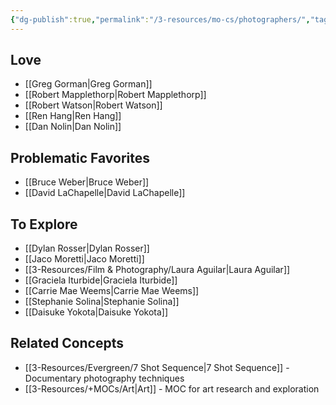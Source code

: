 ```yaml
---
{"dg-publish":true,"permalink":"/3-resources/mo-cs/photographers/","tags":["photographers","📍_MOC"],"updated":"2025-10-18T22:33:26.452-07:00"}
---
```


## Love
- [[Greg Gorman\|Greg Gorman]]
- [[Robert Mapplethorp\|Robert Mapplethorp]]
- [[Robert Watson\|Robert Watson]]
- [[Ren Hang\|Ren Hang]]
- [[Dan Nolin\|Dan Nolin]]

## Problematic Favorites
- [[Bruce Weber\|Bruce Weber]]
- [[David LaChapelle\|David LaChapelle]]

## To Explore
- [[Dylan Rosser\|Dylan Rosser]]
- [[Jaco Moretti\|Jaco Moretti]]
- [[3-Resources/Film & Photography/Laura Aguilar\|Laura Aguilar]]
- [[Graciela Iturbide\|Graciela Iturbide]]
- [[Carrie Mae Weems\|Carrie Mae Weems]]
- [[Stephanie Solina\|Stephanie Solina]]
- [[Daisuke Yokota\|Daisuke Yokota]]

## Related Concepts
- [[3-Resources/Evergreen/7 Shot Sequence\|7 Shot Sequence]] - Documentary photography techniques
- [[3-Resources/+MOCs/Art\|Art]] - MOC for art research and exploration
